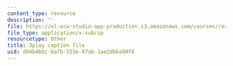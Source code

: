 ```yaml
---
content_type: resource
description: ''
file: https://ol-ocw-studio-app-production.s3.amazonaws.com/courses/res-tll-004-stem-concept-videos-fall-2013/d04b46bcba7b553e87ab1ae2dbba98f8_ND89SWpkWgw.vtt
file_type: application/x-subrip
resourcetype: Other
title: 3play caption file
uid: d04b46bc-ba7b-553e-87ab-1ae2dbba98f8
---
```

